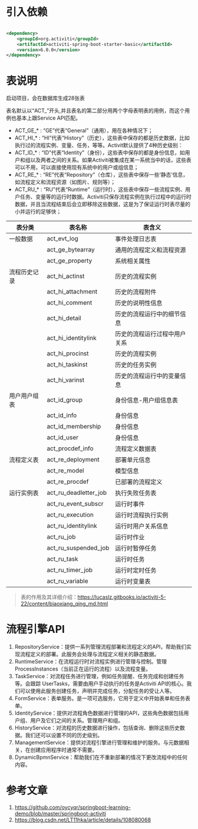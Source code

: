 # 引入依赖

```xml

<dependency>
    <groupId>org.activiti</groupId>
    <artifactId>activiti-spring-boot-starter-basic</artifactId>
    <version>6.0.0</version>
</dependency>
```

# 表说明

启动项目，会在数据库生成28张表

表名默认以“ACT_”开头,并且表名的第二部分用两个字母表明表的用例，而这个用例也基本上跟Service API匹配。

- ACT_GE_* : “GE”代表“General”（通用），用在各种情况下；
- ACT_HI_* : “HI”代表“History”（历史），这些表中保存的都是历史数据，比如执行过的流程实例、变量、任务，等等。Activit默认提供了4种历史级别：
- ACT_ID_* : “ID”代表“Identity”（身份），这些表中保存的都是身份信息，如用户和组以及两者之间的关系。如果Activiti被集成在某一系统当中的话，这些表可以不用，可以直接使用现有系统中的用户或组信息；
- ACT_RE_* : “RE”代表“Repository”（仓库），这些表中保存一些‘静态’信息，如流程定义和流程资源（如图片、规则等）；
- ACT_RU_* :
  “RU”代表“Runtime”（运行时），这些表中保存一些流程实例、用户任务、变量等的运行时数据。Activiti只保存流程实例在执行过程中的运行时数据，并且当流程结束后会立即移除这些数据，这是为了保证运行时表尽量的小并运行的足够快；

| 表分类    | 表名称                   | 表含义            |
|--------|-----------------------|----------------|
| 一般数据   | act_evt_log           | 事件处理日志表        |
| &nbsp; | act_ge_bytearray      | 通用的流程定义和流程资源   |
| &nbsp; | act_ge_property       | 系统相关属性         |
| 流程历史记录 | act_hi_actinst        | 历史的流程实例        |
| &nbsp; | act_hi_attachment     | 历史的流程附件        |
| &nbsp; | act_hi_comment        | 历史的说明性信息       |
| &nbsp; | act_hi_detail         | 历史的流程运行中的细节信息  |
| &nbsp; | act_hi_identitylink   | 历史的流程运行过程中用户关系 |
| &nbsp; | act_hi_procinst       | 历史的流程实例        |
| &nbsp; | act_hi_taskinst       | 历史的任务实例        |
| &nbsp; | act_hi_varinst        | 历史的流程运行中的变量信息  |
| 用户用户组表 | act_id_group          | 身份信息-用户组信息表    |
| &nbsp; | act_id_info           | 身份信息           |
| &nbsp; | act_id_membership     | 身份信息           |
| &nbsp; | act_id_user           | 身份信息           |
| &nbsp; | act_procdef_info      | 流程定义数据表        |
| 流程定义表  | act_re_deployment     | 部署单元信息         |
| &nbsp; | act_re_model          | 模型信息           |
| &nbsp; | act_re_procdef        | 已部署的流程定义       |
| 运行实例表  | act_ru_deadletter_job | 执行失败任务表        |
| &nbsp; | act_ru_event_subscr   | 运行时事件          |
| &nbsp; | act_ru_execution      | 运行时流程执行实例      |
| &nbsp; | act_ru_identitylink   | 运行时用户关系信息      |
| &nbsp; | act_ru_job            | 运行时作业          |
| &nbsp; | act_ru_suspended_job  | 运行时暂停任务        |
| &nbsp; | act_ru_task           | 运行时任务          |
| &nbsp; | act_ru_timer_job      | 运行时定时任务        |
| &nbsp; | act_ru_variable       | 运行时变量表         |

> 表的作用及其详细介绍：https://lucaslz.gitbooks.io/activiti-5-22/content/biaoxiang_qing_md.html

# 流程引擎API

1. RepositoryService：提供一系列管理流程部署和流程定义的API，帮助我们实现流程定义的部署。此服务会处理与流程定义相关的静态数据。
2. RuntimeService：在流程运行时对流程实例进行管理与控制。管理 ProcessInstances（当前正在运行的流程）以及流程变量。
3. TaskService：对流程任务进行管理，例如任务提醒、任务完成和创建任务等。会跟踪 UserTasks，需要由用户手动执行的任务是Activiti API的核心。我们可以使用此服务创建任务，声明并完成任务，分配任务的受让人等。
4. FormService：表单服务。是一项可选服务，它用于定义中开始表单和任务表单。
5. IdentityService：提供对流程角色数据进行管理的API，这些角色数据包括用户组、用户及它们之间的关系。管理用户和组。
6. HistoryService：对流程的历史数据进行操作，包括查询、删除这些历史数据。我们还可以设置不同的历史级别。
7. ManagementService：提供对流程引擎进行管理和维护的服务。与元数据相关，在创建应用程序时通常不需要。
8. DynamicBpmnService：帮助我们在不重新部署的情况下更改流程中的任何内容。

# 参考文章

1. https://github.com/oycyqr/springboot-learning-demo/blob/master/springboot-activiti
2. https://blog.csdn.net/LT11hka/article/details/108080068